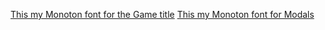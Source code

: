 [This my Monoton font for the Game title](https://fonts.google.com/?selection.family=Monoton|Press+Start+2P&query=monoto)
[This my Monoton font for Modals](https://fonts.google.com/?selection.family=Monoton|Press+Start+2P&query=Press+Start+2P)
